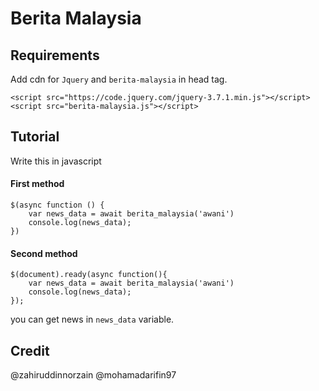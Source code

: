 # Berita Malaysia

## Requirements
Add cdn for `Jquery` and `berita-malaysia` in head tag.
```
<script src="https://code.jquery.com/jquery-3.7.1.min.js"></script>
<script src="berita-malaysia.js"></script>
```

## Tutorial
Write this in javascript
#### First method
```
$(async function () {
    var news_data = await berita_malaysia('awani')
    console.log(news_data);
})
``` 

#### Second method
```
$(document).ready(async function(){
    var news_data = await berita_malaysia('awani')
    console.log(news_data);
});
```

you can get news in `news_data` variable.

## Credit
@zahiruddinnorzain
@mohamadarifin97